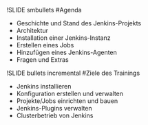 !SLIDE smbullets
#Agenda
* Geschichte und Stand des Jenkins-Projekts
* Architektur
* Installation einer Jenkins-Instanz
* Erstellen eines Jobs
* Hinzufügen eines Jenkins-Agenten
* Fragen und Extras

!SLIDE bullets incremental
#Ziele des Trainings
* Jenkins installieren
* Konfiguration erstellen und verwalten
* Projekte/Jobs einrichten und bauen
* Jenkins-Plugins verwalten
* Clusterbetrieb von Jenkins
